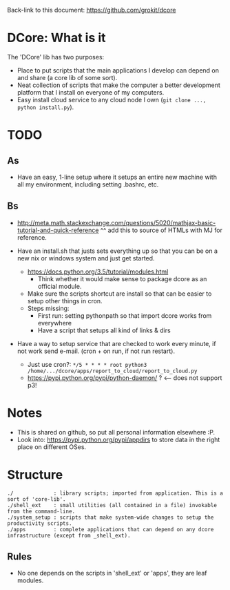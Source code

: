 
Back-link to this document: https://github.com/grokit/dcore

# DCore: What is it

The 'DCore' lib has two purposes:

- Place to put scripts that the main applications I develop can depend on and share (a core lib of some sort).
- Neat collection of scripts that make the computer a better development platform that I install on everyone of my computers.
- Easy install cloud service to any cloud node I own (`git clone ..., python install.py`).

# TODO

## As

- Have an easy, 1-line setup where it setups an entire new machine with all my environment, including setting .bashrc, etc.

## Bs

- http://meta.math.stackexchange.com/questions/5020/mathjax-basic-tutorial-and-quick-reference
^^ add this to source of HTMLs with MJ for reference.

- Have an install.sh that justs sets everything up so that you can be on a new nix or windows system and just get started.
    - https://docs.python.org/3.5/tutorial/modules.html
        - Think whether it would make sense to package dcore as an official module.
    - Make sure the scripts shortcut are install so that can be easier to setup other things in cron.
    - Steps missing:
        - First run: setting pythonpath so that import dcore works from everywhere
        - Have a script that setups all kind of links & dirs

- Have a way to setup service that are checked to work every minute, if not work send e-mail. (cron + on run, if not run restart).
    - Just use cron?: `*/5 * * * * root python3 /home/.../dcore/apps/report_to_cloud/report_to_cloud.py`
    - https://pypi.python.org/pypi/python-daemon/ ? <-- does not support p3!

# Notes

- This is shared on github, so put all personal information elsewhere :P.
- Look into: https://pypi.python.org/pypi/appdirs to store data in the right place on different OSes.

# Structure

    ./             : library scripts; imported from application. This is a sort of 'core-lib'.
    ./shell_ext    : small utilities (all contained in a file) invokable from the command-line.
    ./system_setup : scripts that make system-wide changes to setup the productivity scripts.
    ./apps         : complete applications that can depend on any dcore infrastructure (except from _shell_ext).

## Rules

- No one depends on the scripts in 'shell_ext' or 'apps', they are leaf modules.

